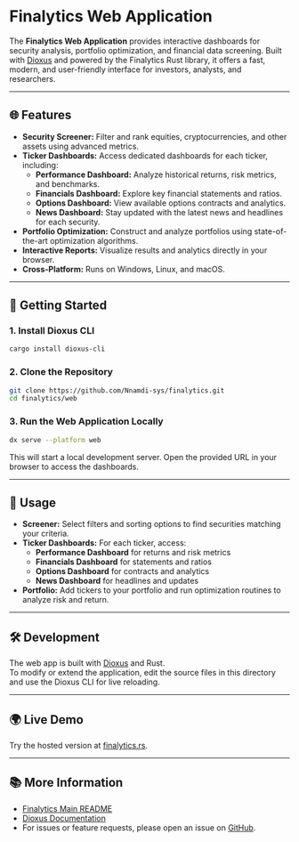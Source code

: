 # Finalytics Web Application

The **Finalytics Web Application** provides interactive dashboards for security analysis, portfolio optimization, and financial data screening. Built with [Dioxus](https://dioxuslabs.com/) and powered by the Finalytics Rust library, it offers a fast, modern, and user-friendly interface for investors, analysts, and researchers.

---

## 🌐 Features

- **Security Screener:** Filter and rank equities, cryptocurrencies, and other assets using advanced metrics.
- **Ticker Dashboards:** Access dedicated dashboards for each ticker, including:
  - **Performance Dashboard:** Analyze historical returns, risk metrics, and benchmarks.
  - **Financials Dashboard:** Explore key financial statements and ratios.
  - **Options Dashboard:** View available options contracts and analytics.
  - **News Dashboard:** Stay updated with the latest news and headlines for each security.
- **Portfolio Optimization:** Construct and analyze portfolios using state-of-the-art optimization algorithms.
- **Interactive Reports:** Visualize results and analytics directly in your browser.
- **Cross-Platform:** Runs on Windows, Linux, and macOS.

---

## 🚀 Getting Started

### 1. Install Dioxus CLI

```bash
cargo install dioxus-cli
```

### 2. Clone the Repository

```bash
git clone https://github.com/Nnamdi-sys/finalytics.git
cd finalytics/web
```

### 3. Run the Web Application Locally

```bash
dx serve --platform web
```

This will start a local development server. Open the provided URL in your browser to access the dashboards.

---

## 📖 Usage

- **Screener:** Select filters and sorting options to find securities matching your criteria.
- **Ticker Dashboards:** For each ticker, access:
  - **Performance Dashboard** for returns and risk metrics
  - **Financials Dashboard** for statements and ratios
  - **Options Dashboard** for contracts and analytics
  - **News Dashboard** for headlines and updates
- **Portfolio:** Add tickers to your portfolio and run optimization routines to analyze risk and return.

---

## 🛠️ Development

The web app is built with [Dioxus](https://dioxuslabs.com/) and Rust.  
To modify or extend the application, edit the source files in this directory and use the Dioxus CLI for live reloading.

---

## 🌍 Live Demo

Try the hosted version at [finalytics.rs](https://finalytics.rs).

---

## 📚 More Information

- [Finalytics Main README](../README.md)
- [Dioxus Documentation](https://dioxuslabs.com/docs/)
- For issues or feature requests, please open an issue on [GitHub](https://github.com/Nnamdi-sys/finalytics).